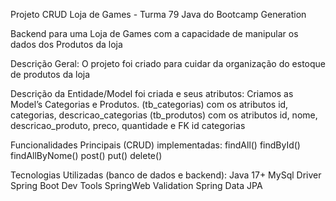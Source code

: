 Projeto CRUD Loja de Games - Turma 79 Java do Bootcamp Generation

Backend para uma Loja de Games com a capacidade de manipular os dados dos Produtos da loja

Descrição Geral:
O projeto foi criado para cuidar da organização do estoque de produtos da loja

Descrição da Entidade/Model foi criada e seus atributos:
Criamos as Model’s Categorias e Produtos.
(tb_categorias) com os atributos id, categorias, descricao_categorias
(tb_produtos) com os atributos id, nome, descricao_produto, preco, quantidade e FK id categorias

Funcionalidades Principais (CRUD) implementadas:
findAll()
findById()
findAllByNome()
post()
put()
delete()

Tecnologias Utilizadas (banco de dados e backend):
Java 17+
MySql Driver
Spring Boot Dev Tools
SpringWeb
Validation
Spring Data JPA
